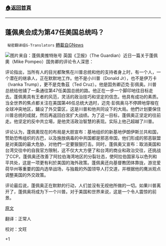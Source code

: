###  [:house:返回首頁](https://github.com/ourhimalayas/txt)
---

## 蓬佩奥会成为第47任美国总统吗？
` 秘密翻译组G-Translators` [轉載自GNews](https://gnews.org/zh-hans/773314/)

![]()![](https://gnews.org/wp-content/uploads/2021/01/capture-139-11.jpg)图片来自：蓬佩奧推特账号
英国《卫报》（The Guardian）近日一篇关于蓬佩奧（Mike Pompeo）国务卿的评论令人深思：

评论指出，当所有人的目光都聚焦在川普总统和他的支持者身上时，有一个人，一个潜在的继承人，正在默默地工作。他不是小川普（Donald Jr），也不是伊万卡（Ivanka Trump），更不是克魯茲（Ted Cruz）。他是囯务卿迈克·彭佩奥。川普总统给他铺了一条通往第47任美国总统的路。他正在一步一个脚印地往目标走去。蓬佩奧具有王者的风范，灵活的政治技巧和坚定的信念。他具有成功的素质。当全世界的焦点都关注在美国第46任总统大选时，迈克·彭佩奥马不停蹄地穿梭在全球冲突地区，鋪设了外交雷区，这是川普和他共同设下的大局。他們计划要保住川普总统的成就，然后再返回白宮扩大战绩。为了这一目标，蓬佩奥正坚定的往前走。他坚定的反中共立場，是他灵活政治智慧的表现。实际上他己超越了川普。

评论认为，蓬佩奧现在的布局是大胆宣布：基地组织的新基地伊朗伊斯兰共和国，赞助恐怖组织的古巴，以及施放病毒的中共国都是邪恶帝国，他们形成的邪恶联盟是对美国的最大危胁，对他們一定要狠狠打击。同时，蓬佩奥又宣布：取消美国和台湾交往中的自我官方限制，这不仅大大方便了和台湾的商业和政治交往，还挑战了CCP。蓬佩奥还改善了阿拉伯海湾地区的分裂壮态，使阿拉伯国家与以色列和平共处，这是一项更有利於美国的海外政策。蓬佩奥还向基督教团体靠拢，游览爱荷华州等重要的国内选举战场，与独裁的外国领导人打交道，并根据他的鹰派观点调整美国的外交政策。

评论最后说，蓬佩奥正在默默的行动，人们並沒有无视他所做的一切。如果川普离开了，蓬佩奥将成为下一个川普。对于美国和世界来说，这是一个令人震惊的前景。

[原文](https://www.theguardian.com/commentisfree/2021/jan/17/unscrupulous-and-aggressive-pompeo-plans-to-be-the-next-trump-but-smarter)

翻译：正常人

校对：文旺

+1
